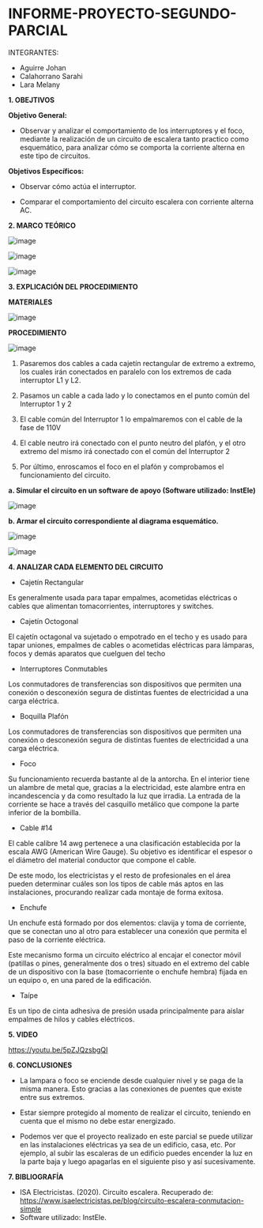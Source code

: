 # INFORME-PROYECTO-SEGUNDO-PARCIAL

INTEGRANTES:

* Aguirre Johan 
* Calahorrano Sarahi 
* Lara Melany


**1. OBEJTIVOS**

  **Objetivo General:**
  
  - Observar y analizar el comportamiento de los interruptores y el foco, mediante la realización de un circuito de escalera tanto practico como esquemático, para analizar cómo se comporta la corriente alterna en este tipo de circuitos. 

  **Objetivos Específicos:**
  
- Observar cómo actúa el interruptor.

- Comparar el comportamiento del circuito escalera con corriente alterna AC. 

**2. MARCO TEÓRICO**

![image](https://user-images.githubusercontent.com/105020538/212789804-ef06b7d6-1bc6-4339-a543-dbf79fbd15c4.png)

![image](https://user-images.githubusercontent.com/105020538/212789833-b8b6f176-6f22-4068-bd2e-84457b46afdd.png)

![image](https://user-images.githubusercontent.com/105020538/212789927-0dfaff03-b46c-42cd-bf70-298c2145799d.png)

**3.	EXPLICACIÓN DEL PROCEDIMIENTO**

**MATERIALES**

![image](https://user-images.githubusercontent.com/105020538/212789593-fab07b50-7ba5-4509-b9ee-eac17ef188ba.png)

**PROCEDIMIENTO**

![image](https://user-images.githubusercontent.com/105020538/212789618-a9badfac-a39d-4917-82fe-f4aa822fa3c4.png)

1. Pasaremos dos cables a cada cajetín rectangular de extremo a extremo, los cuales irán conectados en paralelo con los extremos de cada interruptor L1 y L2. 

2. Pasamos un cable a cada lado y lo conectamos en el punto común del Interruptor 1 y 2 

3. El cable común del Interruptor 1 lo empalmaremos con el cable de la fase de 110V 

4. El cable neutro irá conectado con el punto neutro del plafón, y el otro extremo del mismo irá conectado con el común del Interruptor 2 

5. Por último, enroscamos el foco en el plafón y comprobamos el funcionamiento del circuito. 

**a. Simular el circuito en un software de apoyo (Software utilizado: InstEle)**

![image](https://user-images.githubusercontent.com/105020538/212789696-98220003-66d8-4b46-b6be-a703f65746fe.png)

**b. Armar el circuito correspondiente al diagrama esquemático.**

![image](https://user-images.githubusercontent.com/105020538/212789731-b825823c-73c5-48f9-871b-2bddaefbafa5.png)

![image](https://user-images.githubusercontent.com/105020538/212789744-65487f1c-6050-460b-802b-67d2233021c3.png)

**4. ANALIZAR CADA ELEMENTO DEL CIRCUITO**

- Cajetín Rectangular 

Es generalmente usada para tapar empalmes, acometidas eléctricas o cables que alimentan tomacorrientes, interruptores y switches. 

- Cajetín Octogonal 

El cajetín octagonal va sujetado o empotrado en el techo y es usado para tapar uniones, empalmes de cables o acometidas eléctricas para lámparas, focos y demás aparatos que cuelguen del techo 

- Interruptores Conmutables 

Los conmutadores de transferencias son dispositivos que permiten una conexión o desconexión segura de distintas fuentes de electricidad a una carga eléctrica. 

- Boquilla Plafón 

Los conmutadores de transferencias son dispositivos que permiten una conexión o desconexión segura de distintas fuentes de electricidad a una carga eléctrica. 

- Foco 

Su funcionamiento recuerda bastante al de la antorcha. En el interior tiene un alambre de metal que, gracias a la electricidad, este alambre entra en incandescencia y da como resultado la luz que irradia. La entrada de la corriente se hace a través del casquillo metálico que compone la parte inferior de la bombilla. 

- Cable #14 

El cable calibre 14 awg pertenece a una clasificación establecida por la escala AWG (American Wire Gauge). Su objetivo es identificar el espesor o el diámetro del material conductor que compone el cable. 

De este modo, los electricistas y el resto de profesionales en el área pueden determinar cuáles son los tipos de cable más aptos en las instalaciones, procurando realizar cada montaje de forma exitosa. 

- Enchufe 

Un enchufe está formado por dos elementos: clavija y toma de corriente, que se conectan uno al otro para establecer una conexión que permita el paso de la corriente eléctrica. 

Este mecanismo forma un circuito eléctrico al encajar el conector móvil (patillas o pines,  generalmente dos o tres) situado en el extremo del cable de un dispositivo con la base (tomacorriente o enchufe hembra) fijada en un equipo o, en una pared de la edificación. 

- Taípe 

Es un tipo de cinta adhesiva de presión usada principalmente para aislar empalmes de hilos y cables eléctricos. 

**5. VIDEO**

https://youtu.be/5pZJQzsbgQI

**6. CONCLUSIONES** 
- La lampara o foco se enciende desde cualquier nivel y se paga de la misma manera. Esto gracias a las conexiones de puentes que existe entre sus extremos. 

- Estar siempre protegido al momento de realizar el circuito, teniendo en cuenta que el mismo no debe estar energizado.  

- Podemos ver que el proyecto realizado en este parcial se puede utilizar en las instalaciones eléctricas ya sea de un edificio, casa, etc. Por ejemplo, al subir las escaleras de un edificio puedes encender la luz en la parte baja y luego apagarlas en el siguiente piso y así sucesivamente. 

**7. BIBLIOGRAFÍA**

- ISA Electricistas. (2020). Circuito escalera. Recuperado de: https://www.isaelectricistas.pe/blog/circuito-escalera-conmutacion-simple  
- Software utilizado: InstEle. 
